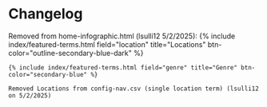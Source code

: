 # Changelog

Removed from home-infographic.html (lsulli12 5/2/2025):
    {% include index/featured-terms.html field="location" title="Locations" btn-color="outline-secondary-blue-dark" %}

    {% include index/featured-terms.html field="genre" title="Genre" btn-color="secondary-blue" %}

    Removed Locations from config-nav.csv (single location term) (lsulli12 on 5/2/2025)